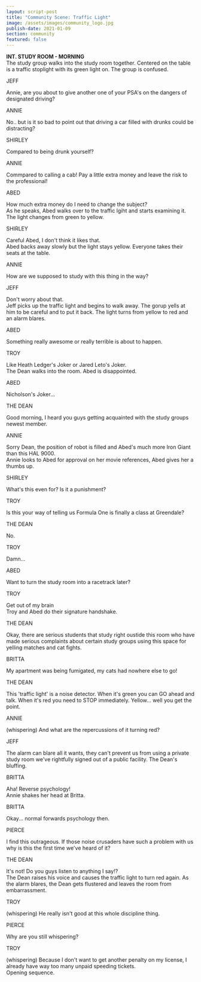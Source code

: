 ```yaml
---
layout: script-post
title: "Community Scene: Traffic Light"
image: /assets/images/community_logo.jpg
publish-date: 2021-01-09
section: community
featured: false
---
```


<div class = "action"><strong>INT. STUDY ROOM - MORNING</strong></div>
<div class = "action">The study group walks into the study room together. Centered on the table is a traffic stoplight with its green light on. The group is confused.</div>
<p class = "character"> JEFF </p>
Annie, are you about to give another one of your PSA's on the dangers of designated driving?
<p class = "character"> ANNIE </p>
No.. but is it so bad to point out that driving a car filled with drunks could be distracting?
<p class = "character"> SHIRLEY </p>
Compared to being drunk yourself?
<p class = "character"> ANNIE </p>
Commpared to calling a cab! Pay a little extra money and leave the risk to the professional!
<p class = "character"> ABED </p>
How much extra money do I need to change the subject?
<div class = "action"> As he speaks, Abed walks over to the traffic lgiht and starts examining it. The light changes from green to yellow.</div>
<p class = "character"> SHIRLEY </p>
Careful Abed, I don't think it likes that.
<div class = "action">Abed backs away slowly but the light stays yellow. Everyone takes their seats at the table.</div>
<p class = "character"> ANNIE </p>
How are we supposed to study with this thing in the way?
<p class = "character">  JEFF </p>
Don't worry about that.
<div class = "action"> Jeff picks up the traffic light and begins to walk away. The gorup yells at him to be careful and to put it back. The light turns from yellow to red and an alarm blares.</div>
<p class = "character">  ABED </p>
Something really awesome or really terrible is about to happen.
<p class = "character">  TROY </p>
Like Heath Ledger's Joker or Jared Leto's Joker.
<div class = "action"> The Dean walks into the room. Abed is disappointed.</div>
<p class = "character"> ABED  </p>
Nicholson's Joker...
<p class = "character"> THE DEAN  </p>
Good morning, I heard you guys getting acquainted with the study groups newest member.
<p class = "character">  ANNIE </p>
Sorry Dean, the position of robot is filled and Abed's much more Iron Giant than this HAL 9000.
<div class = "action">Annie looks to Abed for approval on her movie references, Abed gives her a thumbs up.</div>
<p class = "character"> SHIRLEY </p>
What's this even for? Is it a punishment?
<p class = "character"> TROY </p>
Is this your way of telling us Formula One is finally a class at Greendale?
<p class = "character"> THE DEAN  </p>
No.
<p class = "character">  TROY </p>
Damn...
<p class = "character"> ABED </p>
Want to turn the study room into a racetrack later?
<p class = "character"> TROY  </p>
Get out of my brain
<div class = "action">Troy and Abed do their signature handshake.</div>
<p class = "character"> THE DEAN </p>
Okay, there are serious students that study right oustide this room who have made serious complaints about certain study groups using this space for yelling matches and cat fights.
<p class = "character"> BRITTA  </p>
My apartment was being fumigated, my cats had nowhere else to go!
<p class = "character"> THE DEAN  </p>
This 'traffic light' is a noise detector. When it's green you can GO ahead and talk. When it's red you need to STOP immediately. Yellow... well you get the point.
<p class = "character"> ANNIE  </p>
(whispering) And what are the repercussions of it turning red?
<p class = "character"> JEFF  </p>
The alarm can blare all it wants, they can't prevent us from using a private study room we've rightfully signed out of a public facility. The Dean's bluffing.
<p class = "character"> BRITTA  </p>
Aha! Reverse psychology!
<div class = "action">Annie shakes her head at Britta.</div>
<p class = "character"> BRITTA </p>
Okay... normal forwards psychology then.
<p class = "character"> PIERCE  </p>
I find this outrageous. If those noise crusaders have such a problem with us why is this the first time we've heard of it?
<p class = "character"> THE DEAN </p>
It's not! Do you guys listen to anything I say!?
<div class = "action">The Dean raises his voice and causes the traffic light to turn red again. As the alarm blares, the Dean gets flustered and leaves the room from embarrassment.</div>
<p class = "character"> TROY  </p>
(whispering) He really isn't good at this whole discipline thing.
<p class = "character"> PIERCE </p>
Why are you still whispering?
<p class = "character"> TROY </p>
(whispering) Because I don't want to get another penalty on my license, I already have way too many unpaid speeding tickets.
<div class = "action">Opening sequence.</div>